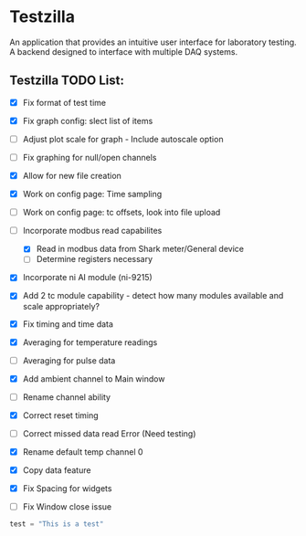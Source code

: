 # Testzilla
An application that provides an intuitive user interface for laboratory testing. A backend designed to interface with multiple DAQ systems.

## Testzilla TODO List:
- [x] Fix format of test time
- [x] Fix graph config: slect list of items
- [ ] Adjust plot scale for graph - Include autoscale option
- [ ] Fix graphing for null/open channels
- [x] Allow for new file creation
- [x] Work on config page: Time sampling
- [ ] Work on config page: tc offsets, look into file upload
- [ ] Incorporate modbus read capabilites
    - [x] Read in modbus data from Shark meter/General device
    - [ ] Determine registers necessary 
- [x] Incorporate ni AI module (ni-9215)
- [x] Add 2 tc module capability - detect how many modules available and scale appropriately?
- [x] Fix timing and time data
- [x] Averaging for temperature readings 
- [ ] Averaging for pulse data
- [x] Add ambient channel to Main window
- [ ] Rename channel ability
- [x] Correct reset timing
- [ ] Correct missed data read Error (Need testing)
- [x] Rename default temp channel 0
- [x] Copy data feature
- [x] Fix Spacing for widgets
- [ ] Fix Window close issue


```python
test = "This is a test"
```

